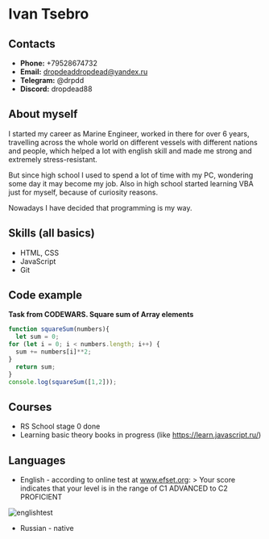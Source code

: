# Ivan Tsebro

## Contacts
* **Phone:** +79528674732
* **Email:** dropdeaddropdead@yandex.ru
* **Telegram:** @drpdd
* **Discord:** dropdead88




## About myself
I started my career as Marine Engineer, worked in there for over 6 years, travelling across the whole world
on different vessels with different nations and people, which helped a lot with english skill and made me strong
and extremely stress-resistant.

But since high school I used to spend a lot of time with my PC, wondering some day it may become my job.
Also in high school started learning VBA just for myself, because of curiosity reasons.

Nowadays I have decided that programming is my way.

## Skills (all basics)
* HTML, CSS
* JavaScript
* Git

## Code example
**Task from CODEWARS. Square sum of Array elements**

```javascript
function squareSum(numbers){
  let sum = 0;
for (let i = 0; i < numbers.length; i++) {
  sum += numbers[i]**2;
}
  return sum;
}
console.log(squareSum([1,2]));
```

## Courses
* RS School stage 0 done 
* Learning basic theory books in progress (like https://learn.javascript.ru/)

## Languages
* English - according to online test at www.efset.org: > Your score indicates that your level is in the range of C1 ADVANCED to C2 PROFICIENT


![englishtest](https://i.ibb.co/x5tjKWF/eng.jpg)

* Russian - native
